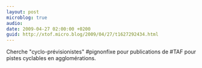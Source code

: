 ```yaml
---
layout: post
microblog: true
audio: 
date: 2009-04-27 02:00:00 +0200
guid: http://xtof.micro.blog/2009/04/27/t1627292434.html
---
```

Cherche "cyclo-prévisionistes" #pignonfixe pour publications de #TAF pour pistes cyclables en agglomérations.
